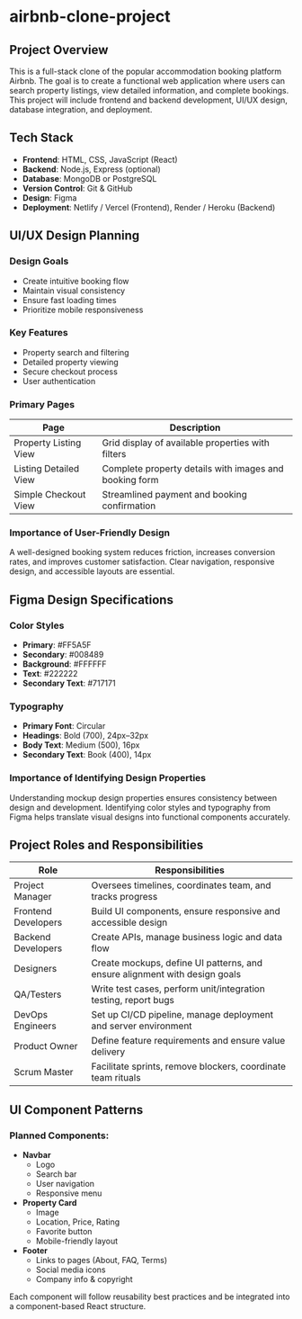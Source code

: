 # airbnb-clone-project

## Project Overview

This is a full-stack clone of the popular accommodation booking platform Airbnb. The goal is to create a functional web application where users can search property listings, view detailed information, and complete bookings. This project will include frontend and backend development, UI/UX design, database integration, and deployment.

## Tech Stack

- **Frontend**: HTML, CSS, JavaScript (React)
- **Backend**: Node.js, Express (optional)
- **Database**: MongoDB or PostgreSQL
- **Version Control**: Git & GitHub
- **Design**: Figma
- **Deployment**: Netlify / Vercel (Frontend), Render / Heroku (Backend)

## UI/UX Design Planning

### Design Goals

- Create intuitive booking flow
- Maintain visual consistency
- Ensure fast loading times
- Prioritize mobile responsiveness

### Key Features

- Property search and filtering
- Detailed property viewing
- Secure checkout process
- User authentication

### Primary Pages

| Page                  | Description                                                             |
|-----------------------|--------------------------------------------------------------------------|
| Property Listing View | Grid display of available properties with filters                       |
| Listing Detailed View | Complete property details with images and booking form                  |
| Simple Checkout View  | Streamlined payment and booking confirmation                            |

### Importance of User-Friendly Design

A well-designed booking system reduces friction, increases conversion rates, and improves customer satisfaction. Clear navigation, responsive design, and accessible layouts are essential.

## Figma Design Specifications

### Color Styles

- **Primary**: #FF5A5F
- **Secondary**: #008489
- **Background**: #FFFFFF
- **Text**: #222222
- **Secondary Text**: #717171

### Typography

- **Primary Font**: Circular
- **Headings**: Bold (700), 24px–32px
- **Body Text**: Medium (500), 16px
- **Secondary Text**: Book (400), 14px

### Importance of Identifying Design Properties

Understanding mockup design properties ensures consistency between design and development. Identifying color styles and typography from Figma helps translate visual designs into functional components accurately.

## Project Roles and Responsibilities

| Role              | Responsibilities                                                                 |
|-------------------|----------------------------------------------------------------------------------|
| Project Manager   | Oversees timelines, coordinates team, and tracks progress                        |
| Frontend Developers | Build UI components, ensure responsive and accessible design                  |
| Backend Developers | Create APIs, manage business logic and data flow                               |
| Designers         | Create mockups, define UI patterns, and ensure alignment with design goals       |
| QA/Testers        | Write test cases, perform unit/integration testing, report bugs                  |
| DevOps Engineers  | Set up CI/CD pipeline, manage deployment and server environment                  |
| Product Owner     | Define feature requirements and ensure value delivery                            |
| Scrum Master      | Facilitate sprints, remove blockers, coordinate team rituals                     |

## UI Component Patterns

### Planned Components:

- **Navbar**
  - Logo
  - Search bar
  - User navigation
  - Responsive menu
- **Property Card**
  - Image
  - Location, Price, Rating
  - Favorite button
  - Mobile-friendly layout
- **Footer**
  - Links to pages (About, FAQ, Terms)
  - Social media icons
  - Company info & copyright

Each component will follow reusability best practices and be integrated into a component-based React structure.
